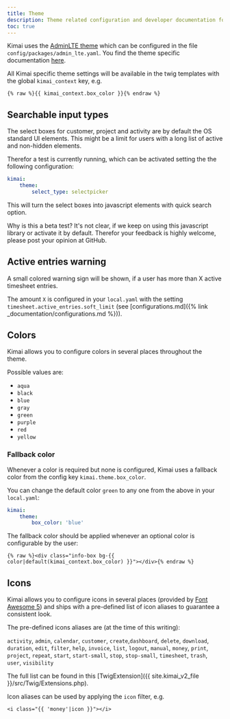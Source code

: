 ```yaml
---
title: Theme
description: Theme related configuration and developer documentation for Kimai
toc: true
---
```


Kimai uses the [AdminLTE theme](https://github.com/kevinpapst/AdminLTEBundle/) which can be configured in the file `config/packages/admin_lte.yaml`. 
You find the theme specific documentation [here](https://github.com/kevinpapst/AdminLTEBundle/blob/master/Resources/docs/configurations.md).

All Kimai specific theme settings will be available in the twig templates with the global `kimai_context` key, e.g.

```twig
{% raw %}{{ kimai_context.box_color }}{% endraw %}
``` 

## Searchable input types

The select boxes for customer, project and activity are by default the OS standard UI elements. 
This might be a limit for users with a long list of active and non-hidden elements.

Therefor a test is currently running, which can be activated setting the the following configuration:  

```yaml
kimai:
    theme:
        select_type: selectpicker
```

This will turn the select boxes into javascript elements with quick search option. 

Why is this a beta test? It's not clear, if we keep on using this javascript library or activate it by default.
Therefor your feedback is highly welcome, please post your opinion at GitHub.   

## Active entries warning

A small colored warning sign will be shown, if a user has more than X active timesheet entries.

The amount `X` is configured in your `local.yaml` with the setting `timesheet.active_entries.soft_limit` (see [configurations.md]({% link _documentation/configurations.md %})).

## Colors

Kimai allows you to configure colors in several places throughout the theme. 

Possible values are:

- `aqua`
- `black`
- `blue`
- `gray`
- `green`
- `purple`
- `red`
- `yellow`

### Fallback color

Whenever a color is required but none is configured, Kimai uses a fallback color from the config key `kimai.theme.box_color`.

You can change the default color `green` to any one from the above in your `local.yaml`:

```yaml
kimai:
    theme:
        box_color: 'blue'
```

The fallback color should be applied whenever an optional color is configurable by the user:

```twig
{% raw %}<div class="info-box bg-{{ color|default(kimai_context.box_color) }}"></div>{% endraw %}
```

## Icons

Kimai allows you to configure icons in several places (provided by [Font Awesome 5](https://fontawesome.com/icons)) and ships 
with a pre-defined list of icon aliases to guarantee a consistent look.  

The pre-defined icons aliases are (at the time of this writing):

`activity`, `admin`, `calendar`, `customer`, `create`,`dashboard`, `delete`, `download`, `duration`, `edit`, `filter`, 
`help`, `invoice`, `list`, `logout`, `manual`, `money`, `print`, `project`, `repeat`, `start`, `start-small`, `stop`, 
`stop-small`, `timesheet`, `trash`, `user`, `visibility`

The full list can be found in this [TwigExtension]({{ site.kimai_v2_file }}/src/Twig/Extensions.php).

Icon aliases can be used by applying the `icon` filter, e.g.

```
<i class="{{ 'money'|icon }}"></i>
```
